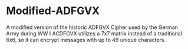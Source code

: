 # Modified-ADFGVX
A modified version of the historic ADFGVX Cipher used by the German Army during WW I
ACDFGVX utilizes a 7x7 matrix instead of a traditional 6x6, so it can encrypt messages with up to 49 unique characters.
